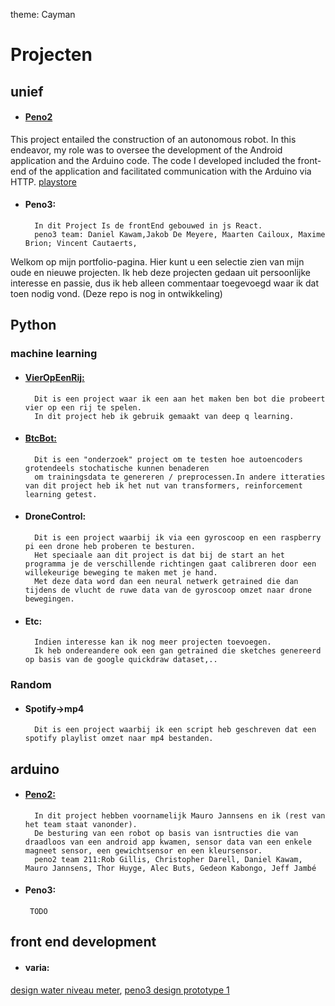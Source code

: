 theme: Cayman
# Projecten
## unief
* #### [Peno2](https://github.com/cyuzuzo-j/BeanBotApp)
This project entailed the construction of an autonomous robot. In this endeavor, my role was to oversee the development of the Android application and the Arduino code. The code I    developed included the front-end of the application and facilitated communication with the Arduino via HTTP.
       [playstore](https://play.google.com/store/apps/details?id=com.BeanBOT.compose.BeanBot&hl=en&gl=US)

* #### Peno3:
        In dit Project Is de frontEnd gebouwed in js React.
        peno3 team: Daniel Kawam,Jakob De Meyere, Maarten Cailoux, Maxime Brion; Vincent Cautaerts,

Welkom op mijn portfolio-pagina. Hier kunt u een selectie zien van mijn oude en nieuwe projecten. Ik heb deze projecten gedaan uit persoonlijke interesse en passie, dus ik heb alleen commentaar toegevoegd waar ik dat toen nodig vond. (Deze repo is nog in ontwikkeling)
## Python
### machine learning
* #### [VierOpEenRij:](https://github.com/cyuzuzo-j/Connect4)
        Dit is een project waar ik een aan het maken ben bot die probeert vier op een rij te spelen.
        In dit project heb ik gebruik gemaakt van deep q learning.
* #### [BtcBot:](https://github.com/cyuzuzo-j/btcbot4.0)
        Dit is een "onderzoek" project om te testen hoe autoencoders grotendeels stochatische kunnen benaderen
        om trainingsdata te genereren / preprocessen.In andere itteraties van dit project heb ik het nut van transformers, reinforcement learning getest.
* #### DroneControl:
        Dit is een project waarbij ik via een gyroscoop en een raspberry pi een drone heb proberen te besturen.
        Het speciaale aan dit project is dat bij de start an het programma je de verschillende richtingen gaat calibreren door een willekeurige beweging te maken met je hand.
        Met deze data word dan een neural netwerk getrained die dan tijdens de vlucht de ruwe data van de gyroscoop omzet naar drone bewegingen.
* #### Etc:
        Indien interesse kan ik nog meer projecten toevoegen.
        Ik heb ondereandere ook een gan getrained die sketches genereerd op basis van de google quickdraw dataset,..
### Random
  * ####  Spotify->mp4
          Dit is een project waarbij ik een script heb geschreven dat een spotify playlist omzet naar mp4 bestanden.

## arduino
* #### [Peno2:](https://github.com/cyuzuzo-j/arduino_code_211)
        In dit project hebben voornamelijk Mauro Jannsens en ik (rest van het team staat vanonder). 
        De besturing van een robot op basis van isntructies die van draadloos van een android app kwamen, sensor data van een enkele magneet sensor, een gewichtsensor en een kleursensor.
        peno2 team 211:Rob Gillis, Christopher Darell, Daniel Kawam, Mauro Jannsens, Thor Huyge, Alec Buts, Gedeon Kabongo, Jeff Jambé
* #### Peno3:
       TODO

## front end development
* #### varia:
[design water niveau meter](https://www.figma.com/proto/6Y9URGF1Qm95b1CGHM1RMq/Sensor-app?page-id=14%3A141&type=design&node-id=14-142&viewport=552%2C-635%2C1.84&t=4OanNExQR7M7p960-1&scaling=scale-down&starting-point-node-id=14%3A142&mode=design), [peno3 design prototype 1](https://www.figma.com/proto/R3G63IjHz1RToK2EN21NWL/peno3?page-id=0%3A1&type=design&node-id=92-2&viewport=338%2C416%2C0.63&t=f1TqwIj1ZHa36K22-1&scaling=scale-down&mode=design)
 

        
        
